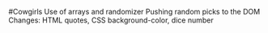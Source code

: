 #Cowgirls
Use of arrays and randomizer
Pushing random picks to the DOM
Changes: HTML quotes, CSS background-color, dice number
